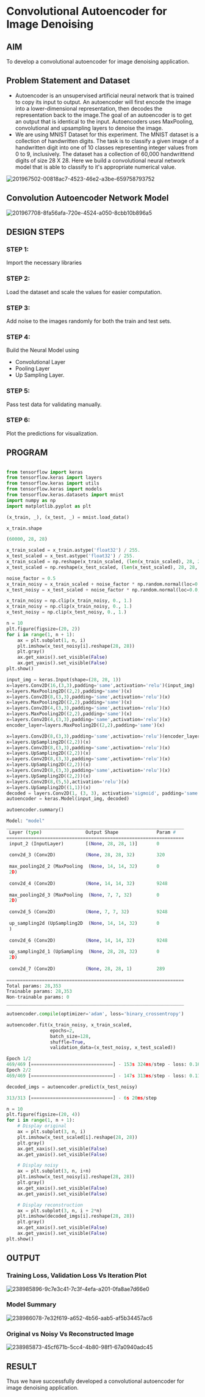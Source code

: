 # Convolutional Autoencoder for Image Denoising

## AIM

To develop a convolutional autoencoder for image denoising application.

## Problem Statement and Dataset
*  Autoencoder is an unsupervised artificial neural network that is trained to copy its input to output. An autoencoder will first encode the image into a lower-dimensional representation, then decodes the representation back to the image.The goal of an autoencoder is to get an output that is identical to the input. Autoencoders uses MaxPooling, convolutional and upsampling layers to denoise the image.
* We are using MNIST Dataset for this experiment. The MNIST dataset is a collection of handwritten digits. The task is to classify a given image of a handwritten digit into one of 10 classes representing integer values from 0 to 9, inclusively. The dataset has a collection of 60,000 handwrittend digits of size 28 X 28. Here we build a convolutional neural network model that is able to classify to it's appropriate numerical value.
  
![201967502-00818ac7-4523-46e2-a3be-659758793752](https://github.com/harshavardhini33/convolutional-denoising-autoencoder/assets/93427208/ce80cac1-e4e2-4437-ac35-aeee9f03691d)

## Convolution Autoencoder Network Model


![201967708-8fa56afa-720e-4524-a050-8cbb10b896a5](https://github.com/harshavardhini33/convolutional-denoising-autoencoder/assets/93427208/9bdec539-3ae6-4cd4-837a-99cd6e6d13bd)

## DESIGN STEPS

### STEP 1:
Import the necessary libraries
### STEP 2:
Load the dataset and scale the values for easier computation.
### STEP 3:
Add noise to the images randomly for both the train and test sets.
### STEP 4:
Build the Neural Model using

* Convolutional Layer
* Pooling Layer
* Up Sampling Layer.

### STEP 5:
Pass test data for validating manually.

### STEP 6:
Plot the predictions for visualization.

## PROGRAM

``` python

from tensorflow import keras
from tensorflow.keras import layers
from tensorflow.keras import utils
from tensorflow.keras import models
from tensorflow.keras.datasets import mnist
import numpy as np
import matplotlib.pyplot as plt

(x_train, _), (x_test, _) = mnist.load_data()

x_train.shape

(60000, 28, 28)

x_train_scaled = x_train.astype('float32') / 255.
x_test_scaled = x_test.astype('float32') / 255.
x_train_scaled = np.reshape(x_train_scaled, (len(x_train_scaled), 28, 28, 1))
x_test_scaled = np.reshape(x_test_scaled, (len(x_test_scaled), 28, 28, 1))

noise_factor = 0.5
x_train_noisy = x_train_scaled + noise_factor * np.random.normal(loc=0.0, scale=1.0, size=x_train_scaled.shape) 
x_test_noisy = x_test_scaled + noise_factor * np.random.normal(loc=0.0, scale=1.0, size=x_test_scaled.shape) 

x_train_noisy = np.clip(x_train_noisy, 0., 1.)
x_train_noisy = np.clip(x_train_noisy, 0., 1.)
x_test_noisy = np.clip(x_test_noisy, 0., 1.)

n = 10
plt.figure(figsize=(20, 2))
for i in range(1, n + 1):
    ax = plt.subplot(1, n, i)
    plt.imshow(x_test_noisy[i].reshape(28, 28))
    plt.gray()
    ax.get_xaxis().set_visible(False)
    ax.get_yaxis().set_visible(False)
plt.show()

input_img = keras.Input(shape=(28, 28, 1))
x=layers.Conv2D(16,(3,3),padding='same',activation='relu')(input_img)
x=layers.MaxPooling2D((2,2),padding='same')(x)
x=layers.Conv2D(8,(3,3),padding='same',activation='relu')(x)
x=layers.MaxPooling2D((2,2),padding='same')(x)
x=layers.Conv2D(4,(3,3),padding='same',activation='relu')(x)
x=layers.MaxPooling2D((2,2),padding='same')(x)
x=layers.Conv2D(4,(3,3),padding='same',activation='relu')(x)
encoder_layer=layers.MaxPooling2D((2,2),padding='same')(x)

x=layers.Conv2D(8,(3,3),padding='same',activation='relu')(encoder_layer)
x=layers.UpSampling2D((2,2))(x)
x=layers.Conv2D(8,(3,3),padding='same',activation='relu')(x)
x=layers.UpSampling2D((2,2))(x)
x=layers.Conv2D(8,(3,3),padding='same',activation='relu')(x)
x=layers.UpSampling2D((2,2))(x)
x=layers.Conv2D(8,(3,3),padding='same',activation='relu')(x)
x=layers.UpSampling2D((2,2))(x)
x=layers.Conv2D(8,(5,5),activation='relu')(x)
x=layers.UpSampling2D((1,1))(x)
decoded = layers.Conv2D(1, (3, 3), activation='sigmoid', padding='same')(x)
autoencoder = keras.Model(input_img, decoded)

autoencoder.summary()

Model: "model"
_________________________________________________________________
 Layer (type)                Output Shape              Param #   
=================================================================
 input_2 (InputLayer)        [(None, 28, 28, 1)]       0         
                                                                 
 conv2d_3 (Conv2D)           (None, 28, 28, 32)        320       
                                                                 
 max_pooling2d_2 (MaxPooling  (None, 14, 14, 32)       0         
 2D)                                                             
                                                                 
 conv2d_4 (Conv2D)           (None, 14, 14, 32)        9248      
                                                                 
 max_pooling2d_3 (MaxPooling  (None, 7, 7, 32)         0         
 2D)                                                             
                                                                 
 conv2d_5 (Conv2D)           (None, 7, 7, 32)          9248      
                                                                 
 up_sampling2d (UpSampling2D  (None, 14, 14, 32)       0         
 )                                                               
                                                                 
 conv2d_6 (Conv2D)           (None, 14, 14, 32)        9248      
                                                                 
 up_sampling2d_1 (UpSampling  (None, 28, 28, 32)       0         
 2D)                                                             
                                                                 
 conv2d_7 (Conv2D)           (None, 28, 28, 1)         289       
                                                                 
=================================================================
Total params: 28,353
Trainable params: 28,353
Non-trainable params: 0
_________________________________________________________________

autoencoder.compile(optimizer='adam', loss='binary_crossentropy')

autoencoder.fit(x_train_noisy, x_train_scaled,
                epochs=2,
                batch_size=128,
                shuffle=True,
                validation_data=(x_test_noisy, x_test_scaled))

Epoch 1/2
469/469 [==============================] - 153s 324ms/step - loss: 0.1643 - val_loss: 0.1186
Epoch 2/2
469/469 [==============================] - 147s 313ms/step - loss: 0.1148 - val_loss: 0.1103

decoded_imgs = autoencoder.predict(x_test_noisy)

313/313 [==============================] - 6s 20ms/step

n = 10
plt.figure(figsize=(20, 4))
for i in range(1, n + 1):
    # Display original
    ax = plt.subplot(3, n, i)
    plt.imshow(x_test_scaled[i].reshape(28, 28))
    plt.gray()
    ax.get_xaxis().set_visible(False)
    ax.get_yaxis().set_visible(False)

    # Display noisy
    ax = plt.subplot(3, n, i+n)
    plt.imshow(x_test_noisy[i].reshape(28, 28))
    plt.gray()
    ax.get_xaxis().set_visible(False)
    ax.get_yaxis().set_visible(False)    

    # Display reconstruction
    ax = plt.subplot(3, n, i + 2*n)
    plt.imshow(decoded_imgs[i].reshape(28, 28))
    plt.gray()
    ax.get_xaxis().set_visible(False)
    ax.get_yaxis().set_visible(False)
plt.show()
```

## OUTPUT

### Training Loss, Validation Loss Vs Iteration Plot
![238985896-9c7e3c41-7c3f-4efa-a201-0fa8ae7d66e0](https://github.com/harshavardhini33/convolutional-denoising-autoencoder/assets/93427208/a17c89c3-7b02-484a-a5ef-4118041d7dc8)

### Model Summary
![238986078-7e32f619-a652-4b56-aab5-af5b34457ac6](https://github.com/harshavardhini33/convolutional-denoising-autoencoder/assets/93427208/4f04b8a3-863a-4f81-9279-04d67dd6ff17)


### Original vs Noisy Vs Reconstructed Image

![238985873-45cf671b-5cc4-4b80-98f1-67a0940adc45](https://github.com/harshavardhini33/convolutional-denoising-autoencoder/assets/93427208/c1b4feaf-29aa-4b84-8f51-3ab02d74aac5)



## RESULT
Thus we have successfully developed a convolutional autoencoder for image denoising application.
